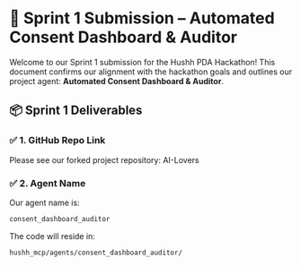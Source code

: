 # 🏁 Sprint 1 Submission – Automated Consent Dashboard & Auditor

Welcome to our Sprint 1 submission for the Hushh PDA Hackathon! This document confirms our alignment with the hackathon goals and outlines our project agent: **Automated Consent Dashboard & Auditor**.

## 📦 Sprint 1 Deliverables

### ✅ 1. GitHub Repo Link

Please see our forked project repository: AI-Lovers

### ✅ 2. Agent Name

Our agent name is: 
```bash
consent_dashboard_auditor
```

The code will reside in:
```bash
hushh_mcp/agents/consent_dashboard_auditor/
```




